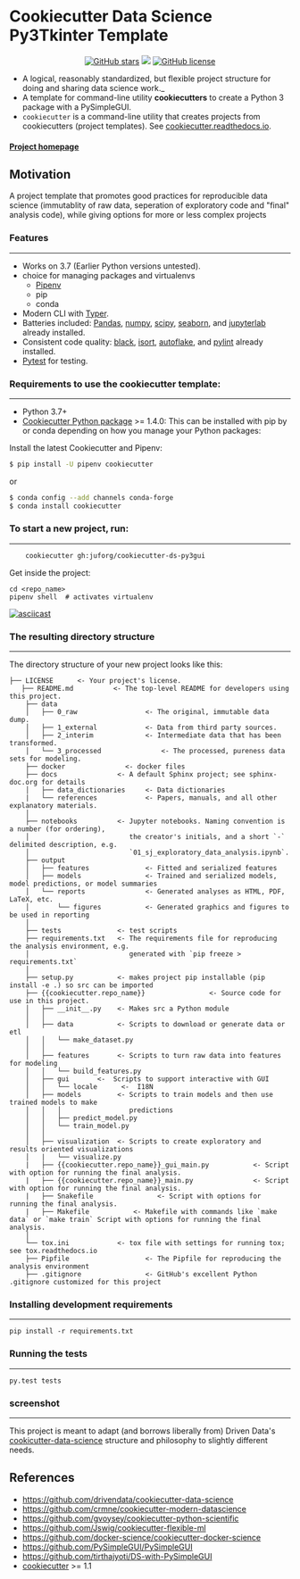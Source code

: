 # Cookiecutter Data Science Py3Tkinter Template
<p align="center">
<a href="https://github.com/juforg/cookiecutter-ds-py3gui/stargazers"><img alt="GitHub stars" src="https://img.shields.io/github/stars/juforg/cookiecutter-ds-py3gui?style=social"></a>
    <a>
        <img src="https://img.shields.io/badge/Python-3.x-informational" />
    </a>
    <a href="https://github.com/juforg/cookiecutter-ds-py3gui/blob/main/LICENSE"><img alt="GitHub license" src="https://img.shields.io/github/license/juforg/cookiecutter-ds-py3gui?color=blue"></a>
</p>


- A logical, reasonably standardized, but flexible project structure for doing and sharing data science work._
- A template for command-line utility **cookiecutters** to create a Python 3 package with a PySimpleGUI.
- `cookiecutter` is a command-line utility that creates projects from 
cookiecutters (project templates). See
[cookiecutter.readthedocs.io](https://cookiecutter.readthedocs.io/en/1.7.0/index.html).

#### [Project homepage](https://github.com/juforg/cookiecutter-ds-py3gui/)

## Motivation

A project template that promotes good practices for reproducible 
data science (immutablity of raw data, seperation of exploratory code and 
"final" analysis code), while giving options for more or less complex projects

### Features
-----------

* Works on 3.7 (Earlier Python versions untested).
* choice for managing packages and virtualenvs
    - [Pipenv] 
    - pip
    - conda
* Modern CLI with [Typer].
* Batteries included: [Pandas], [numpy], [scipy], [seaborn], and [jupyterlab] already installed.
* Consistent code quality: [black], [isort], [autoflake], and [pylint] already installed.
* [Pytest] for testing.

### Requirements to use the cookiecutter template:
-----------
 - Python 3.7+
 - [Cookiecutter Python package](http://cookiecutter.readthedocs.org/en/latest/installation.html) >= 1.4.0: This can be installed with pip by or conda depending on how you manage your Python packages:

Install the latest Cookiecutter and Pipenv:
``` bash
$ pip install -U pipenv cookiecutter
```

or

``` bash
$ conda config --add channels conda-forge
$ conda install cookiecutter
```


### To start a new project, run:
------------
```bash
    cookiecutter gh:juforg/cookiecutter-ds-py3gui
```

Get inside the project:

    cd <repo_name>
    pipenv shell  # activates virtualenv

[![asciicast](https://asciinema.org/a/244658.svg)](https://asciinema.org/a/244658)


### The resulting directory structure
------------

The directory structure of your new project looks like this: 

```
├── LICENSE      <- Your project's license.
   ├── README.md          <- The top-level README for developers using this project.
    ├── data
    │   ├── 0_raw                 <- The original, immutable data dump.
    │   ├── 1_external            <- Data from third party sources.
    │   ├── 2_interim             <- Intermediate data that has been transformed.
    │   └── 3_processed               <- The processed, pureness data sets for modeling.
    ├── docker               <- docker files
    ├── docs               <- A default Sphinx project; see sphinx-doc.org for details
    │   ├── data_dictionaries     <- Data dictionaries
    |   └── references            <- Papers, manuals, and all other explanatory materials.
    │
    ├── notebooks          <- Jupyter notebooks. Naming convention is a number (for ordering),
    │                         the creator's initials, and a short `-` delimited description, e.g.
    │                         `01_sj_exploratory_data_analysis.ipynb`.
    ├── output
    │   ├── features              <- Fitted and serialized features
    │   ├── models                <- Trained and serialized models, model predictions, or model summaries
    │   └── reports               <- Generated analyses as HTML, PDF, LaTeX, etc.
    │       └── figures           <- Generated graphics and figures to be used in reporting
    │
    ├── tests              <- test scripts
    ├── requirements.txt   <- The requirements file for reproducing the analysis environment, e.g.
    │                         generated with `pip freeze > requirements.txt`
    │
    ├── setup.py           <- makes project pip installable (pip install -e .) so src can be imported
    ├── {{cookiecutter.repo_name}}                <- Source code for use in this project.
    │   ├── __init__.py    <- Makes src a Python module
    │   │
    │   ├── data           <- Scripts to download or generate data or etl
    │   │   └── make_dataset.py
    │   │
    │   ├── features       <- Scripts to turn raw data into features for modeling
    │   │   └── build_features.py
    │   ├── gui       <-  Scripts to support interactive with GUI
    │   │   └── locale      <-  I18N
    │   ├── models         <- Scripts to train models and then use trained models to make
    │   │   │                 predictions
    │   │   ├── predict_model.py
    │   │   └── train_model.py
    │   │
    │   ├── visualization  <- Scripts to create exploratory and results oriented visualizations
    │   |   └── visualize.py
    |   ├── {{cookiecutter.repo_name}}_gui_main.py           <- Script with option for running the final analysis.
    |   ├── {{cookiecutter.repo_name}}_main.py               <- Script with option for running the final analysis.
    |   ├── Snakefile                <- Script with options for running the final analysis.
    |   ├── Makefile           <- Makefile with commands like `make data` or `make train` Script with options for running the final analysis.
    │
    └── tox.ini            <- tox file with settings for running tox; see tox.readthedocs.io
    ├── Pipfile                   <- The Pipfile for reproducing the analysis environment
    ├── .gitignore                <- GitHub's excellent Python .gitignore customized for this project
```


### Installing development requirements
------------

    pip install -r requirements.txt

### Running the tests
------------

    py.test tests


### screenshot
----------

This project is meant to adapt (and borrows liberally from) Driven Data's 
[cookicutter-data-science](https://drivendata.github.io/cookiecutter-data-science#keep-secrets-and-configuration-out-of-version-control) 
structure and philosophy to slightly different needs.

## References
- https://github.com/drivendata/cookiecutter-data-science
- https://github.com/crmne/cookiecutter-modern-datascience
- https://github.com/gvoysey/cookiecutter-python-scientific
- https://github.com/Jswig/cookiecutter-flexible-ml
- https://github.com/docker-science/cookiecutter-docker-science
- https://github.com/PySimpleGUI/PySimpleGUI
- https://github.com/tirthajyoti/DS-with-PySimpleGUI
- [cookiecutter](https://cookiecutter.readthedocs.io/en/1.7.0/min) >= 1.1


[Cookiecutter]: https://github.com/audreyr/cookiecutter
[Pipenv]: https://pipenv.pypa.io/en/latest/
[Weights and Biases]: https://www.wandb.com/
[MLFlow]: https://mlflow.org/
[asyncio]: https://docs.python.org/3/library/asyncio.html
[Typer]: https://typer.tiangolo.com/
[Pandas]: https://pandas.pydata.org/
[numpy]: https://numpy.org/
[scipy]: https://www.scipy.org/
[seaborn]: https://seaborn.pydata.org/
[jupyterlab]: https://jupyterlab.readthedocs.io/en/stable/
[black]: https://github.com/psf/black
[isort]: https://github.com/timothycrosley/isort
[autoflake]: https://github.com/myint/autoflake
[pylint]: https://www.pylint.org/
[Pytest]: https://docs.pytest.org/en/latest/
[PySimpleGUI]: https://github.com/PySimpleGUI/PySimpleGUI